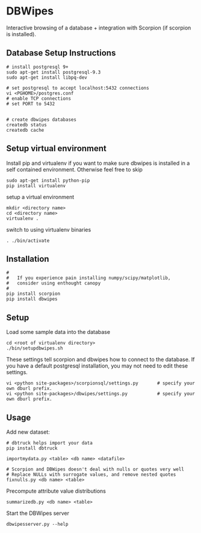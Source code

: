 DBWipes
=======

Interactive browsing of a database + integration with Scorpion (if scorpion is installed).


## Database Setup Instructions

    # install postgresql 9+
    sudo apt-get install postgresql-9.3   
    sudo apt-get install libpq-dev

    # set postgresql to accept localhost:5432 connections 
    vi <PGHOME>/postgres.conf
    # enable TCP connections
    # set PORT to 5432


    # create dbwipes databases
    createdb status
    createdb cache


## Setup virtual environment

Install pip and virtualenv if you want to make sure
dbwipes is installed in a self contained environment.
Otherwise feel free to skip

    sudo apt-get install python-pip 
    pip install virtualenv

setup a virtual environment

    mkdir <directory name>
    cd <directory name>
    virtualenv .

switch to using virtualenv binaries

    . ./bin/activate

## Installation

    #
    #   If you experience pain installing numpy/scipy/matplotlib, 
    #   consider using enthought canopy
    #
    pip install scorpion
    pip install dbwipes


## Setup

Load some sample data into the database

    cd <root of virtualenv directory>
    ./bin/setupdbwipes.sh


These settings tell scorpion and dbwipes how to connect to the
database.  If you have a default postgresql installation, you may
not need to edit these settings.

    vi <python site-packages>/scorpionsql/settings.py       # specify your own dburl prefix.
    vi <python site-packages>/dbwipes/settings.py           # specify your own dburl prefix.


## Usage

Add new dataset:

    # dbtruck helps import your data
    pip install dbtruck

    importmydata.py <table> <db name> <datafile>

    # Scorpion and DBWipes doesn't deal with nulls or quotes very well
    # Replace NULLs with surrogate values, and remove nested quotes
    fixnulls.py <db name> <table>                 

Precompute attribute value distributions

    summarizedb.py <db name> <table>     

Start the DBWipes server

    dbwipesserver.py --help
